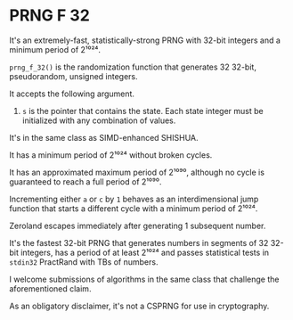 # PRNG F 32

It's an extremely-fast, statistically-strong PRNG with 32-bit integers and a minimum period of 2¹⁰²⁴.

`prng_f_32()` is the randomization function that generates 32 32-bit, pseudorandom, unsigned integers.

It accepts the following argument.

1. `s` is the pointer that contains the state. Each state integer must be initialized with any combination of values.

It's in the same class as SIMD-enhanced SHISHUA.

It has a minimum period of 2¹⁰²⁴ without broken cycles.

It has an approximated maximum period of 2¹⁰⁹⁰, although no cycle is guaranteed to reach a full period of 2¹⁰⁹⁰.

Incrementing either `a` or `c` by `1` behaves as an interdimensional jump function that starts a different cycle with a minimum period of 2¹⁰²⁴.

Zeroland escapes immediately after generating 1 subsequent number.

It's the fastest 32-bit PRNG that generates numbers in segments of 32 32-bit integers, has a period of at least 2¹⁰²⁴ and passes statistical tests in `stdin32` PractRand with TBs of numbers.

I welcome submissions of algorithms in the same class that challenge the aforementioned claim.

As an obligatory disclaimer, it's not a CSPRNG for use in cryptography.
